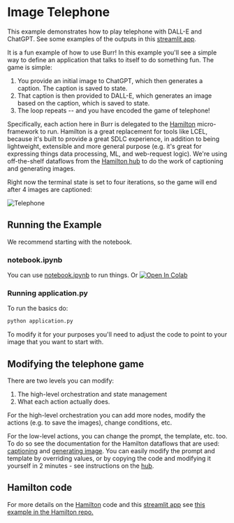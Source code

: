 # Image Telephone

This example demonstrates how to play telephone with DALL-E and ChatGPT. See some examples of the outputs
in this [streamlit app](https://image-telephone.streamlit.app).

It is a fun example of how to use Burr! In this example you'll see a simple way to define an application
that talks to itself to do something fun. The game is simple:

1. You provide an initial image to ChatGPT, which then generates a caption. The caption is saved to state.
2. That caption is then provided to DALL-E, which generates an image based on the caption, which is saved to state.
3. The loop repeats -- and you have encoded the game of telephone!

Specifically, each action here in Burr is delegated to the [Hamilton](https://github.com/dagworks-inc/hamilton) micro-framework to run.
Hamilton is a great replacement for tools like LCEL, because it's built to provide a great SDLC experience, in addition
to being lightweight, extensible and more general
purpose (e.g. it's great for expressing things data processing, ML, and web-request logic). We're using
off-the-shelf dataflows from the [Hamilton hub](https://hub.dagworks.io) to do the work of captioning and generating images.

Right now the terminal state is set to four iterations, so the game will end after 4 images are captioned:

![Telephone](statemachine.png)

## Running the Example
We recommend starting with the notebook.

### notebook.ipynb
You can use [notebook.ipynb](./notebook.ipynb) to run things. Or
<a target="_blank" href="https://colab.research.google.com/github/apache/burr/blob/main/examples/image-telephone/notebook.ipynb">
  <img src="https://colab.research.google.com/assets/colab-badge.svg" alt="Open In Colab"/>
</a>

### Running application.py

To run the basics do:
```bash
python application.py
```
To modify it for your purposes you'll need to adjust the code to point to your image that you want to start with.

## Modifying the telephone game
There are two levels you can modify:

1. The high-level orchestration and state management
2. What each action actually does.

For the high-level orchestration you can add more nodes, modify the actions (e.g. to save the images),
change conditions, etc.

For the low-level actions, you can change the prompt, the template, etc. too. To do so see the
documentation for the Hamilton dataflows that are used: [captioning](https://hub.dagworks.io/docs/Users/elijahbenizzy/caption_images/) and
[generating image](https://hub.dagworks.io/docs/Users/elijahbenizzy/generate_images/). You can easily modify the prompt and
template by overriding values, or by copying the code and modifying it yourself in 2 minutes - see instructions on the [hub](https://hub.dagworks.io/).

## Hamilton code
For more details on the [Hamilton](https://github.com/dagworks-inc/hamilton) code and
this [streamlit app](https://image-telephone.streamlit.app) see [this example in the Hamilton repo.](https://github.com/DAGWorks-Inc/hamilton/tree/main/examples/LLM_Workflows/image_telephone)
